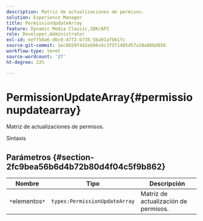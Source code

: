 ```yaml
---
description: Matriz de actualizaciones de permisos.
solution: Experience Manager
title: PermissionUpdateArray
feature: Dynamic Media Classic,SDK/API
role: Developer,Administrator
exl-id: eeff58a6-d6c0-4772-b735-5ba91afb61fc
source-git-commit: 1ec8b59f442eb96c6c3f5f1405d57a38a86bd056
workflow-type: tm+mt
source-wordcount: '27'
ht-degree: 22%

---
```


# PermissionUpdateArray{#permissionupdatearray}

Matriz de actualizaciones de permisos.

Sintaxis

## Parámetros {#section-2fc9bea56b6d4b72b80d4f04c5f9b862}

| Nombre | Tipo | Descripción |
|---|---|---|
| `*`elementos`*` | `types:PermissionUpdateArray` | Matriz de actualización de permisos. |
